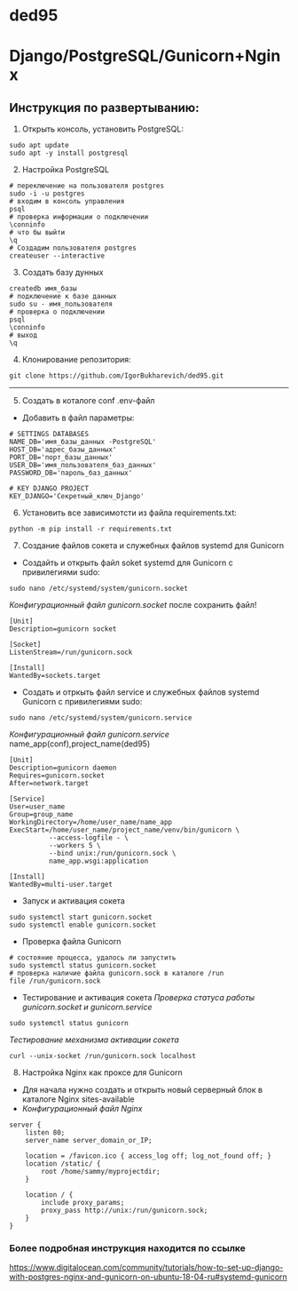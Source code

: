 # ded95
# Django/PostgreSQL/Gunicorn+Nginx
## Инструкция по развертыванию:
1. Открыть консоль, установить PostgreSQL:
```
sudo apt update
sudo apt -y install postgresql
```
2. Настройка PostgreSQL
```
# переключение на пользователя postgres
sudo -i -u postgres
# входим в консоль управления
psql
# проверка информации о подключении
\conninfo
# что бы выйти
\q
# Создадим пользователя postgres
createuser --interactive
```
3. Создать базу дунных
```
createdb имя_базы
# подключение к базе данных
sudo su - имя_пользователя
# проверка о подключении
psql
\conninfo
# выход
\q
```
4. Клонирование репозитория:
```
git clone https://github.com/IgorBukharevich/ded95.git
```
---
5. Создать в коталоге conf .env-файл
* Добавить в файл параметры:
```
# SETTINGS DATABASES
NAME_DB='имя_базы_данных -PostgreSQL'
HOST_DB='адрес_базы_данных'
PORT_DB='порт_базы_данных'
USER_DB='имя_пользователя_баз_данных'
PASSWORD_DB='пароль_баз_данных'

# KEY DJANGO PROJECT
KEY_DJANGO='Секретный_ключ_Django'
```
6. Установить все зависимотсти из файла requirements.txt:
```
python -m pip install -r requirements.txt
```
7. Создание файлов сокета и служебных файлов systemd для Gunicorn
* Создайть и открыть файл soket systemd для Gunicorn с привилегиями sudo:
```
sudo nano /etc/systemd/system/gunicorn.socket
```
*Конфигурационный файл gunicorn.socket*
после сохранить файл!
```
[Unit]
Description=gunicorn socket

[Socket]
ListenStream=/run/gunicorn.sock

[Install]
WantedBy=sockets.target
```
* Создать и отркыть файл service и служебных файлов systemd Gunicorn c привилегиями sudo:
```
sudo nano /etc/systemd/system/gunicorn.service
```
*Конфигурационный файл gunicorn.service* name_app(conf),project_name(ded95)
```
[Unit]
Description=gunicorn daemon
Requires=gunicorn.socket
After=network.target

[Service]
User=user_name
Group=group_name
WorkingDirectory=/home/user_name/name_app
ExecStart=/home/user_name/project_name/venv/bin/gunicorn \
          --access-logfile - \
          --workers 5 \
          --bind unix:/run/gunicorn.sock \
          name_app.wsgi:application

[Install]
WantedBy=multi-user.target
```
* Запуск и активация сокета
```
sudo systemctl start gunicorn.socket
sudo systemctl enable gunicorn.socket
```
* Проверка файла Gunicorn
```
# состояние процесса, удалось ли запустить
sudo systemctl status gunicorn.socket
# проверка наличие файла gunicorn.sock в каталоге /run
file /run/gunicorn.sock
```
* Тестирование и активация сокета
*Проверка статуса работы gunicorn.socket и gunicorn.service*
```
sudo systemctl status gunicorn
```
*Тестирование механизма активации сокета*
```
curl --unix-socket /run/gunicorn.sock localhost
```
8. Настройка Nginx как проксе для Gunicorn
* Для начала нужно создать и открыть новый серверный блок в каталоге Nginx sites-available
* *Конфигурационный файл Nginx*
```
server {
    listen 80;
    server_name server_domain_or_IP;

    location = /favicon.ico { access_log off; log_not_found off; }
    location /static/ {
        root /home/sammy/myprojectdir;
    }

    location / {
        include proxy_params;
        proxy_pass http://unix:/run/gunicorn.sock;
    }
}
```
### Более подробная инструкция находится по ссылке
https://www.digitalocean.com/community/tutorials/how-to-set-up-django-with-postgres-nginx-and-gunicorn-on-ubuntu-18-04-ru#systemd-gunicorn
